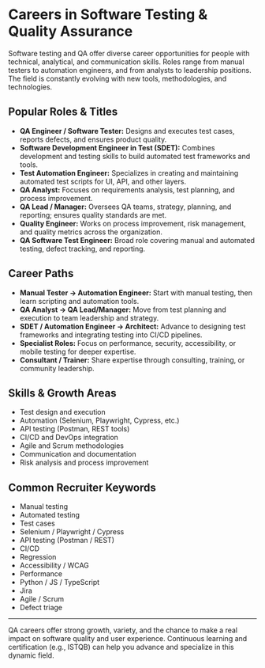 # Careers in Software Testing & Quality Assurance
Software testing and QA offer diverse career opportunities for people with technical, analytical, and communication skills. Roles range from manual testers to automation engineers, and from analysts to leadership positions. The field is constantly evolving with new tools, methodologies, and technologies.

## Popular Roles & Titles

- **QA Engineer / Software Tester:** Designs and executes test cases, reports defects, and ensures product quality.
- **Software Development Engineer in Test (SDET):** Combines development and testing skills to build automated test frameworks and tools.
- **Test Automation Engineer:** Specializes in creating and maintaining automated test scripts for UI, API, and other layers.
- **QA Analyst:** Focuses on requirements analysis, test planning, and process improvement.
- **QA Lead / Manager:** Oversees QA teams, strategy, planning, and reporting; ensures quality standards are met.
- **Quality Engineer:** Works on process improvement, risk management, and quality metrics across the organization.
- **QA Software Test Engineer:** Broad role covering manual and automated testing, defect tracking, and reporting.

## Career Paths

- **Manual Tester → Automation Engineer:** Start with manual testing, then learn scripting and automation tools.
- **QA Analyst → QA Lead/Manager:** Move from test planning and execution to team leadership and strategy.
- **SDET / Automation Engineer → Architect:** Advance to designing test frameworks and integrating testing into CI/CD pipelines.
- **Specialist Roles:** Focus on performance, security, accessibility, or mobile testing for deeper expertise.
- **Consultant / Trainer:** Share expertise through consulting, training, or community leadership.

## Skills & Growth Areas

- Test design and execution
- Automation (Selenium, Playwright, Cypress, etc.)
- API testing (Postman, REST tools)
- CI/CD and DevOps integration
- Agile and Scrum methodologies
- Communication and documentation
- Risk analysis and process improvement

## Common Recruiter Keywords

- Manual testing
- Automated testing
- Test cases
- Selenium / Playwright / Cypress
- API testing (Postman / REST)
- CI/CD
- Regression
- Accessibility / WCAG
- Performance
- Python / JS / TypeScript
- Jira
- Agile / Scrum
- Defect triage

---

QA careers offer strong growth, variety, and the chance to make a real impact on software quality and user experience. Continuous learning and certification (e.g., ISTQB) can help you advance and specialize in this dynamic field.
